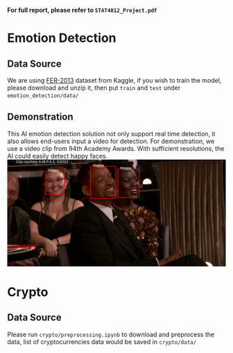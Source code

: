 **For full report, please refer to ``STAT4012_Project.pdf``**

# Emotion Detection

## Data Source
We are using [FER-2013](https://www.kaggle.com/datasets/msambare/fer2013) dataset from Kaggle, if you wish to train the model, please download and unzip it, then put ``train`` and ``test`` under ``emotion_detection/data/``

## Demonstration
This AI emotion detection solution not only support real time detection, it also allows end-users input a video for detection. For demonstration, we use a video clip from 94th Academy Awards. With sufficient resolutions, the AI could easily detect happy faces.
![Happy faces](https://github.com/EricLaw-LYL/STAT4012-Project/blob/main/written_report/pictures/happy.png?raw=true)

# Crypto

## Data Source
Please run ``crypto/preprocessing.ipynb`` to download and preprocess the data, list of cryptocurrencies data would be saved in ``crypto/data/``